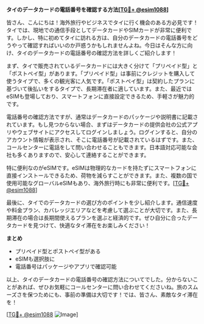 **タイのデータカードの電話番号を確認する方法[[TG💪+ @esim1088](https://t.me/s/esim1088)]**

皆さん、こんにちは！海外旅行やビジネスでタイに行く機会のある方必見です！タイでは、現地での通信手段としてデータカードやSIMカードが非常に便利です。しかし、特に初めてタイに訪れる方は、自分のデータカードの電話番号をどうやって確認すればいいのか戸惑うかもしれませんよね。今日はそんな方に向け、タイのデータカードの電話番号の確認方法を詳しくご紹介します！

まず、タイで販売されているデータカードには大きく分けて「プリペイド型」と「ポストペイ型」があります。「プリペイド型」は事前にクレジットを購入して使うタイプで、多くの観光客に人気です。「ポストペイ型」は契約したプランに基づいて後払いをするタイプで、長期滞在者に適しています。また、最近ではeSIMも登場しており、スマートフォンに直接設定できるため、手軽さが魅力的です。

電話番号の確認方法ですが、通常はデータカードのパッケージや説明書に記載されています。もし見つからない場合、まずはデータカードの提供会社の公式アプリやウェブサイトにアクセスしてログインしましょう。ログインすると、自分のアカウント情報が表示され、そこに電話番号が記載されているはずです。また、コールセンターに電話をして問い合わせることもできます。日本語対応可能な会社も多くありますので、安心して連絡することができます。

特に便利なのがeSIMです。eSIMは物理的なカードを持たずにスマートフォンに直接インストールできるため、荷物を減らすことができます。また、複数の国で使用可能なグローバルeSIMもあり、海外旅行時にも非常に便利です。[[TG💪+ @esim1088](https://t.me/s/esim1088)]

最後に、タイでのデータカードの選び方のポイントを少し紹介します。通信速度や料金プラン、カバレッジエリアなどを考慮して選ぶことが大切です。また、長期滞在の場合は長期間使えるプランを選ぶと経済的です。ぜひ自分に合ったデータカードを見つけて、快適なタイ滞在をお楽しみください！

**まとめ**
- プリペイド型とポストペイ型がある
- eSIMも選択肢に
- 電話番号はパッケージやアプリで確認可能

以上、タイのデータカードの電話番号の確認方法についてでした。分からないことがあれば、ぜひお気軽にコールセンターに問い合わせてくださいね。旅のスムーズさを保つためにも、事前の準備は大切です！では、皆さん、素敵なタイ滞在を！

[[TG💪+ @esim1088](https://t.me/s/esim1088) ![Image](https://i.postimg.cc/Y0z9fWf4/image.png)]